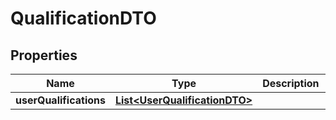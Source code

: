 

# QualificationDTO


## Properties

Name | Type | Description | Notes
------------ | ------------- | ------------- | -------------
**userQualifications** | [**List&lt;UserQualificationDTO&gt;**](UserQualificationDTO.md) |  |  [optional]



